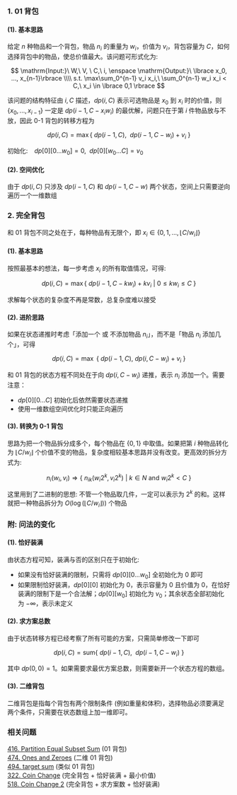 ### 1. 01 背包

#### (1). 基本思路

给定 $n$ 种物品和一个背包，物品 $n_i$ 的重量为 $w_i$，价值为 $v_i$，背包容量为 $C$，如何选择背包中的物品，使总价值最大。该问题可形式化为:

$$
\mathrm{Input:}\ W,\ V, \ C,\ i, \enspace \mathrm{Output:}\ \lbrace x_0, ..., x_{n-1}\rbrace \\\\
s.t. \max\sum_0^{n-1} v_i x_i,\ \sum_0^{n-1} w_i x_i < C,\ x_i \in \lbrace 0,1 \rbrace
$$

该问题的结构特征由 $i,C$ 描述，$dp(i,C)$ 表示可选物品是 $x_0$ 到 $x_i$ 时的价值，则 $\lbrace x_0, ..., x_{i-1} \rbrace$ 一定是 $dp(i-1, C-x_{i}w_{i})$ 的最优解，问题只在于第 $i$ 件物品放与不放，因此 0-1 背包的转移方程为

$$
dp(i, C) = \max \lbrace \ dp(i-1, C),\enspace dp(i-1, C-w_i)+v_i \ \rbrace
$$

初始化: &ensp; $dp[0][0...w_0] = 0,\enspace dp[0][w_0 ... C]=v_0$

#### (2). 空间优化

由于 $dp(i, C)$ 只涉及 $dp(i-1, C)$ 和 $dp(i-1, C-w)$ 两个状态，空间上只需要逆向遍历一个一维数组

### 2. 完全背包

和 01 背包不同之处在于，每种物品有无限个，即 $x_i \in \lbrace {0, 1, ..., \lfloor C/w_i \rfloor } \rbrace$

#### (1). 基本思路

按照最基本的想法，每一步考虑 $x_i$ 的所有取值情况，可得:

$$
dp(i, C) = \max \lbrace \ dp(i-1, C-kw_i) + kv_i \ | \ 0 \leq kw_i \leq C \ \rbrace
$$

求解每个状态的复杂度不再是常数，总复杂度难以接受

#### (2). 进阶思路

如果在状态递推时考虑「添加一个 或 不添加物品 $n_i$」，而不是「物品 $n_i$ 添加几个」，可得

$$
dp(i, C) = \max \ \lbrace \ dp(i-1, C),\ dp(i, C-w_i)+v_i \ \rbrace
$$

和 01 背包的状态方程不同处在于向 $dp(i, C-w_i)$ 递推，表示 $n_i$ 添加一个。需要注意：

-   $dp[0][0...C]$ 初始化后依然需要状态递推
-   使用一维数组空间优化时只能正向遍历

#### (3). 转换为 0-1 背包

思路为把一个物品拆分成多个，每个物品在 $\lbrace 0,1 \rbrace$ 中取值。如果把第 $i$ 种物品转化为 $\lfloor C/w_i \rfloor$ 个价值不变的物品，复杂度相较基本思路并没有改变。更高效的拆分方式为:

$$
n_i(w_i, v_i) \Longrightarrow \lbrace\ n_{ik}(w_i2^k, v_i2^k) \ |\ k\in N \mathrm{\ and\ } w_i2^k < C \ \rbrace
$$

这里用到了二进制的思想: 不管一个物品取几件，一定可以表示为 $2^k$ 的和。这样就把一种物品拆分为 $O(\log (\lfloor C/w_i \rfloor ))$ 个物品

### 附: 问法的变化

#### (1). 恰好装满

由状态方程可知，装满与否的区别只在于初始化:

-   如果没有恰好装满的限制，只需将 $dp[0][0...w_0]$ 全初始化为 0 即可
-   如果限制恰好装满，$dp[0][0]$ 初始化为 0，表示容量为 0 且价值为 0，在恰好装满的限制下是一个合法解；$dp[0][w_0]$ 初始化为 $v_0$；其余状态全部初始化为 $-\infty$，表示未定义

#### (2). 求方案总数

由于状态转移方程已经考察了所有可能的方案，只需简单修改一下即可

$$
dp(i, C) = \mathrm{sum} \lbrace \ dp(i-1, C),\enspace dp(i-1, C-w_i)\ \rbrace
$$

其中 $dp(0, 0)=1$。如果需要求最优方案总数，则需要新开一个状态方程的数组。

#### (3). 二维背包

二维背包是指每个背包有两个限制条件 (例如重量和体积)，选择物品必须要满足两个条件，只需要在状态数组上加一维即可。

### 相关问题

<div class="outerlink">
<a href="../../_leetcode/416_partition_equal_subset_sum">416. Partition Equal Subset Sum</a> (01 背包) <br>
<a href="../../_leetcode/474_ones_and_zeroes">474. Ones and Zeroes</a> (二维 01 背包) <br>
<a href="../../_leetcode/494_target_sum">494. target sum</a> (类似 01 背包) <br>
<a href="../../_leetcode/322_coin_change">322. Coin Change</a> (完全背包 + 恰好装满 + 最小价值) <br>
<a href="../../_leetcode/518_coin_change_2">518. Coin Change 2</a> (完全背包 + 求方案数 + 恰好装满) <br>
</div>
